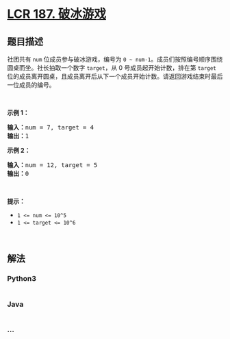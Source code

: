# [LCR 187. 破冰游戏](https://leetcode.cn/problems/yuan-quan-zhong-zui-hou-sheng-xia-de-shu-zi-lcof)



## 题目描述

<!-- 这里写题目描述 -->

<p>社团共有 <code>num</code>&nbsp;位成员参与破冰游戏，编号为 <code>0 ~ num-1</code>。成员们按照编号顺序围绕圆桌而坐。社长抽取一个数字 <code>target</code>，从 0 号成员起开始计数，排在第 <code>target</code> 位的成员离开圆桌，且成员离开后从下一个成员开始计数。请返回游戏结束时最后一位成员的编号。</p>

<p>&nbsp;</p>

<p><strong>示例 1：</strong></p>

<pre>
<strong>输入：</strong>num = 7, target = 4
<strong>输出：</strong>1
</pre>

<p><strong>示例 2：</strong></p>

<pre>
<strong>输入：</strong>num = 12, target = 5
<strong>输出：</strong>0
</pre>

<p>&nbsp;</p>

<p><strong>提示：</strong></p>

<ul>
	<li><code>1 &lt;= num &lt;= 10^5</code></li>
	<li><code>1 &lt;= target&nbsp;&lt;= 10^6</code></li>
</ul>

<p>&nbsp;</p>


## 解法

<!-- 这里可写通用的实现逻辑 -->

<!-- tabs:start -->

### **Python3**

<!-- 这里可写当前语言的特殊实现逻辑 -->

```python

```

### **Java**

<!-- 这里可写当前语言的特殊实现逻辑 -->

```java

```

### **...**

```

```

<!-- tabs:end -->
